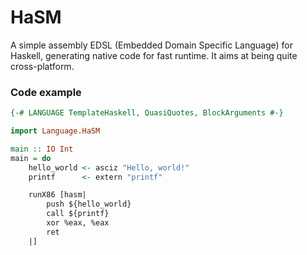 # HaSM

A simple assembly EDSL (Embedded Domain Specific Language) for Haskell, generating native code for fast runtime.
It aims at being quite cross-platform.

### Code example

```haskell
{-# LANGUAGE TemplateHaskell, QuasiQuotes, BlockArguments #-}

import Language.HaSM

main :: IO Int
main = do
    hello_world <- asciz "Hello, world!"
    printf      <- extern "printf"

    runX86 [hasm|
        push ${hello_world}
        call ${printf}
        xor %eax, %eax
        ret
    |]
```